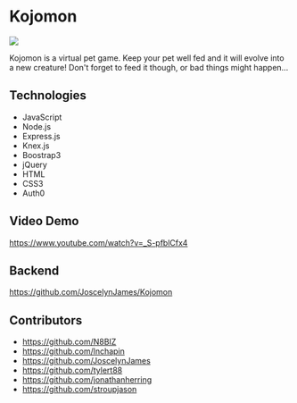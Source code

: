 # Kojomon

![](https://github.com/tylert88/Q2-Kojomon-front-end/blob/master/kojomonview.gif)

Kojomon is a virtual pet game. Keep your pet well fed and it will evolve into a new creature! Don't forget to feed it though, or bad things might happen...


## Technologies
* JavaScript
* Node.js
* Express.js
* Knex.js
* Boostrap3
* jQuery
* HTML
* CSS3
* Auth0


## Video Demo 
https://www.youtube.com/watch?v=_S-pfblCfx4

## Backend
https://github.com/JoscelynJames/Kojomon

## Contributors
* https://github.com/N8BIZ
* https://github.com/lnchapin
* https://github.com/JoscelynJames
* https://github.com/tylert88
* https://github.com/jonathanherring
* https://github.com/stroupjason


